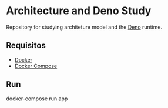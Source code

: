 # Architecture and Deno Study

Repository for studying architeture model and the [Deno](https://deno.land/) runtime.

## Requisitos
- [Docker](https://docs.docker.com/install/)
- [Docker Compose](https://docs.docker.com/compose/install/)

## Run
docker-compose run app